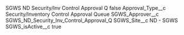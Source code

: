 <?xml version="1.0" encoding="UTF-8"?>
<CustomMetadata xmlns="http://soap.sforce.com/2006/04/metadata" xmlns:xsi="http://www.w3.org/2001/XMLSchema-instance" xmlns:xsd="http://www.w3.org/2001/XMLSchema">
    <label>SGWS ND Security/Inv Control Approval Q</label>
    <protected>false</protected>
    <values>
        <field>Approval_Type__c</field>
        <value xsi:type="xsd:string">Security/Inventory Control Approval Queue</value>
    </values>
    <values>
        <field>SGWS_Approver__c</field>
        <value xsi:type="xsd:string">SGWS_ND_Security_Inv_Control_Approval_Q</value>
    </values>
    <values>
        <field>SGWS_Site__c</field>
        <value xsi:type="xsd:string">ND - SGWS</value>
    </values>
    <values>
        <field>SGWS_isActive__c</field>
        <value xsi:type="xsd:boolean">true</value>
    </values>
</CustomMetadata>
